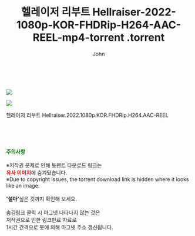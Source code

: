 ﻿---
layout: post
title:  "                   헬레이저 리부트 Hellraiser-2022-1080p-KOR-FHDRip-H264-AAC-REEL-mp4-torrent                .torrent"
author: John
categories: [ 영화 ]
tags: [  ]
image: https://torrentrj58.com/uploadfile/full/608d6a5d40d184397dcbf379680b1e52067f1b24.jpg"/></p><p><img src="https://torrentrj58.com/uploadfile/full/5c91bce88111ed1e58acee38074647b06aea6dc1.jpg 
description: "                   헬레이저 리부트 Hellraiser-2022-1080p-KOR-FHDRip-H264-AAC-REEL-mp4-torrent                 torrent 정보 공유"
toc: true
toc_sticky: true
---

<br>
<p><img src="https://torrentrj58.com/uploadfile/full/608d6a5d40d184397dcbf379680b1e52067f1b24.jpg"/></p><p><img src="https://torrentrj58.com/uploadfile/full/5c91bce88111ed1e58acee38074647b06aea6dc1.jpg"/></p>
 헬레이저 리부트 Hellraiser.2022.1080p.KOR.FHDRip.H264.AAC-REEL  
    
<br><br><br>
<p data-ke-size="size16"><b><span style="color: green;">주의사항</span></b><br /><br />※저작권 문제로 인해 토렌트 다운로드 링크는<br /><b><span style="color: red;">유사 이미지</span></b>에 숨겨뒀습니다.<br />※Due to copyright issues, the torrent download link is hidden where it looks like an image.<br /><br /><b>'설마'</b>싶은 것까지 확인해 보세요.<br /><br />숨김링크 클릭 시 마그넷 나타나지 않는 것은<br />저작권으로 인한 링크만료 자료로<br />1시간 간격으로 봇에 의해 마그넷 주소 갱신됩니다.</p>
